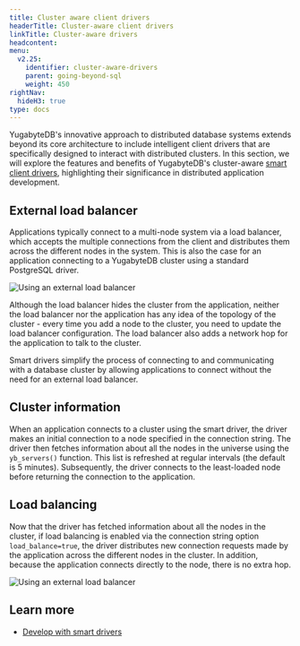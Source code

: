 ```yaml
---
title: Cluster aware client drivers
headerTitle: Cluster-aware client drivers
linkTitle: Cluster-aware drivers
headcontent:
menu:
  v2.25:
    identifier: cluster-aware-drivers
    parent: going-beyond-sql
    weight: 450
rightNav:
  hideH3: true
type: docs
---
```


YugabyteDB's innovative approach to distributed database systems extends beyond its core architecture to include intelligent client drivers that are specifically designed to interact with distributed clusters. In this section, we will explore the features and benefits of YugabyteDB's cluster-aware [smart client drivers](../../../drivers-orms/smart-drivers/), highlighting their significance in distributed application development.

## External load balancer

Applications typically connect to a multi-node system via a load balancer, which accepts the multiple connections from the client and distributes them across the different nodes in the system. This is also the case for an application connecting to a YugabyteDB cluster using a standard PostgreSQL driver.

![Using an external load balancer](/images/explore/scalability/node-addition-loadbalancer.png)

Although the load balancer hides the cluster from the application, neither the load balancer nor the application has any idea of the topology of the cluster - every time you add a node to the cluster, you need to update the load balancer configuration. The load balancer also adds a network hop for the application to talk to the cluster.

Smart drivers simplify the process of connecting to and communicating with a database cluster by allowing applications to connect without the need for an external load balancer.

## Cluster information

When an application connects to a cluster using the smart driver, the driver makes an initial connection to a node specified in the connection string. The driver then fetches information about all the nodes in the universe using the `yb_servers()` function. This list is refreshed at regular intervals (the default is 5 minutes). Subsequently, the driver connects to the least-loaded node before returning the connection to the application.

## Load balancing

Now that the driver has fetched information about all the nodes in the cluster, if load balancing is enabled via the connection string option `load_balance=true`, the driver distributes new connection requests made by the application across the different nodes in the cluster. In addition, because the application connects directly to the node, there is no extra hop.

![Using an external load balancer](/images/explore/scalability/node-addition-smart-driver.png)

## Learn more

- [Develop with smart drivers](../../../drivers-orms/smart-drivers/)